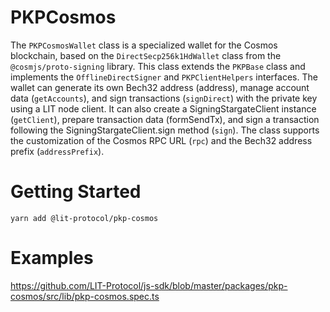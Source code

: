 # PKPCosmos

The `PKPCosmosWallet` class is a specialized wallet for the Cosmos blockchain, based on the `DirectSecp256k1HdWallet` class from the `@cosmjs/proto-signing` library. This class extends the `PKPBase` class and implements the `OfflineDirectSigner` and `PKPClientHelpers` interfaces. The wallet can generate its own Bech32 address (address), manage account data (`getAccounts`), and sign transactions (`signDirect`) with the private key using a LIT node client. It can also create a SigningStargateClient instance (`getClient`), prepare transaction data (formSendTx), and sign a transaction following the SigningStargateClient.sign method (`sign`). The class supports the customization of the Cosmos RPC URL (`rpc`) and the Bech32 address prefix (`addressPrefix`).

# Getting Started

```
yarn add @lit-protocol/pkp-cosmos
```

# Examples

https://github.com/LIT-Protocol/js-sdk/blob/master/packages/pkp-cosmos/src/lib/pkp-cosmos.spec.ts
